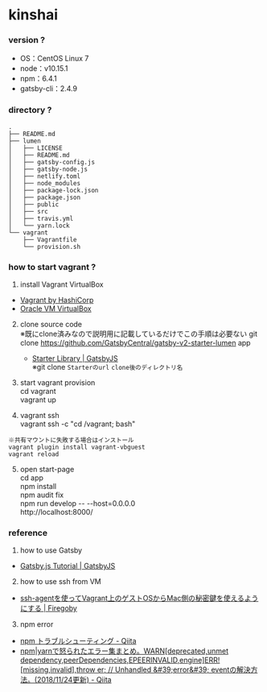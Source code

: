 # kinshai

### version ?
- OS：CentOS Linux 7
- node：v10.15.1
- npm：6.4.1
- gatsby-cli：2.4.9

### directory ?
```
.
├── README.md
├── lumen
│   ├── LICENSE
│   ├── README.md
│   ├── gatsby-config.js
│   ├── gatsby-node.js
│   ├── netlify.toml
│   ├── node_modules
│   ├── package-lock.json
│   ├── package.json
│   ├── public
│   ├── src
│   ├── travis.yml
│   └── yarn.lock
└── vagrant
    ├── Vagrantfile
    └── provision.sh
```

### how to start vagrant ?
1. install Vagrant VirtualBox
- [Vagrant by HashiCorp](https://www.vagrantup.com/)
- [Oracle VM VirtualBox](https://www.virtualbox.org/)

2. clone source code  
※既にclone済みなので説明用に記載しているだけでこの手順は必要ない
git clone https://github.com/GatsbyCentral/gatsby-v2-starter-lumen app
   - [Starter Library \| GatsbyJS](https://www.gatsbyjs.org/starters/?v=2)  
   ※git clone `Starterのurl` `clone後のディレクトリ名`

3. start vagrant provision  
cd vagrant  
vagrant up  

4. vagrant ssh  
vagrant ssh -c "cd /vagrant; bash"  

```
※共有マウントに失敗する場合はインストール  
vagrant plugin install vagrant-vbguest  
vagrant reload  
```

5. open start-page  
cd app  
npm install  
npm audit fix  
npm run develop -- --host=0.0.0.0  
http://localhost:8000/

### reference

1. how to use Gatsby
- [Gatsby\.js Tutorial \| GatsbyJS](https://www.gatsbyjs.org/tutorial/)

2. how to use ssh from VM
- [ssh\-agentを使ってVagrant上のゲストOSからMac側の秘密鍵を使えるようにする \| Firegoby](https://firegoby.jp/archives/5694)

3. npm error
- [npm トラブルシューティング \- Qiita](https://qiita.com/hatai/items/ba6eadb758a667345b27)
- [npm\|yarnで怒られたエラー集まとめ。WARN\[deprecated,unmet dependency,peerDependencies,EPEERINVALID,engine\]ERR\!\[missing,invalid\],throw er; // Unhandled &\#39;error&\#39; eventの解決方法。\(2018/11/24更新\) \- Qiita](https://qiita.com/M-ISO/items/d693ac892549fc95c14c)
